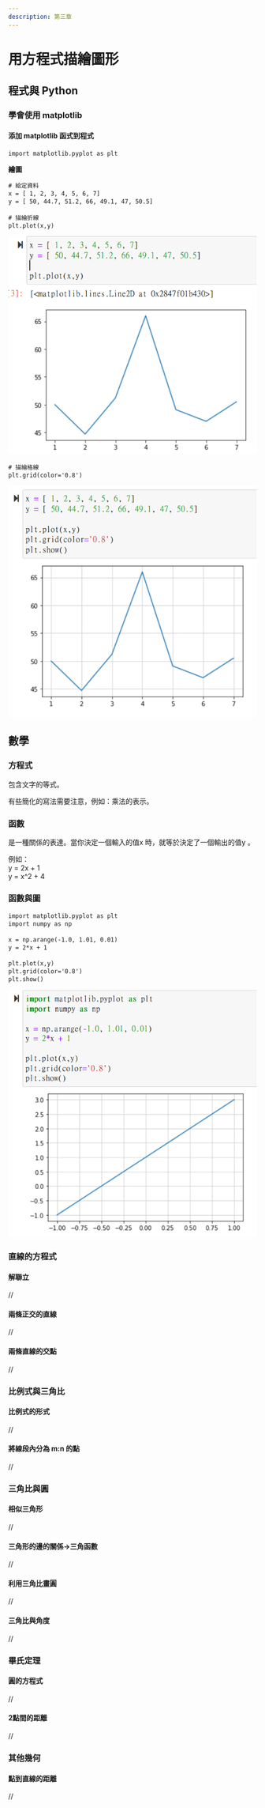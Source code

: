 ```yaml
---
description: 第三章
---
```


# 用方程式描繪圖形

## 程式與 Python

### 學會使用 **matplotlib**

#### 添加 **matplotlib 函式到程式**

```
import matplotlib.pyplot as plt
```

**繪圖**

```
# 給定資料
x = [ 1, 2, 3, 4, 5, 6, 7]
y = [ 50, 44.7, 51.2, 66, 49.1, 47, 50.5]

# 描繪折線
plt.plot(x,y)
```

![](../.gitbook/assets/圖片.png)

```
# 描繪格線
plt.grid(color='0.8')
```

![](<../.gitbook/assets/圖片 (3).png>)

## 數學

### 方程式

包含文字的等式。

有些簡化的寫法需要注意，例如：乘法的表示。

### 函數

是一種關係的表達。當你決定一個輸入的值x 時，就等於決定了一個輸出的值y 。

例如：\
&#x20;y = 2x + 1\
&#x20;y = x^2 + 4

### 函數與圖

```
import matplotlib.pyplot as plt
import numpy as np

x = np.arange(-1.0, 1.01, 0.01)
y = 2*x + 1

plt.plot(x,y)
plt.grid(color='0.8')
plt.show()
```

![](<../.gitbook/assets/圖片 (1).png>)

### 直線的方程式

#### 解聯立

//

#### 兩條正交的直線

//

#### 兩條直線的交點

//

### 比例式與三角比

#### 比例式的形式

//

#### 將線段內分為 m:n 的點

//

### 三角比與圓

#### 相似三角形

//

#### 三角形的邊的關係->三角函數

//

#### 利用三角比畫圓

//

#### 三角比與角度

//

### 畢氏定理

#### 圓的方程式

//

#### 2點間的距離

//

### 其他幾何

#### 點到直線的距離

//
